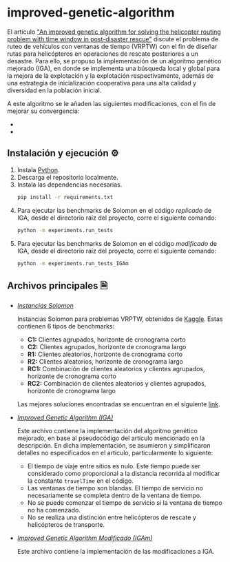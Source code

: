 # improved-genetic-algorithm

El artículo ["An improved genetic algorithm for solving the helicopter routing problem with time window in post-disaster rescue"](https://www.aimspress.com/article/doi/10.3934/mbe.2023699) discute el problema de ruteo de vehículos con ventanas de tiempo (VRPTW) con el fin de diseñar rutas para helicópteros en operaciones de rescate posteriores a un desastre. Para ello, se propuso la implementación de un algoritmo genético mejorado (IGA), en donde se implementa una búsqueda local y global para la mejora de la explotación y la explotación respectivamente, además de una estrategia de inicialización cooperativa para una alta calidad y diversidad en la población inicial.

A este algoritmo se le añaden las siguientes modificaciones, con el fin de mejorar su convergencia:

* 
* 

## Instalación y ejecución ⚙️

1. Instala [Python](https://www.python.org/downloads).
2. Descarga el repositorio localmente.
3. Instala las dependencias necesarias.
    ```sh
    pip install -r requirements.txt
    ```
4. Para ejecutar las benchmarks de Solomon en el código *replicado* de IGA, desde el directorio raíz del proyecto, corre el siguiente comando:
    ```sh
    python -m experiments.run_tests
    ```
5. Para ejecutar las benchmarks de Solomon en el código *modificado* de IGA, desde el directorio raíz del proyecto, corre el siguiente comando:
    ```sh
    python -m experiments.run_tests_IGAm
    ```

## Archivos principales 🗎

* [*Instancias Solomon*](/data/solomon_dataset/)

    Instancias Solomon para problemas VRPTW, obtenidos de [Kaggle](https://www.kaggle.com/datasets/masud7866/solomon-vrptw-benchmark). Estas contienen 6 tipos de benchmarks:

    * **C1:** Clientes agrupados, horizonte de cronograma corto
    * **C2:** Clientes agrupados, horizonte de cronograma largo
    * **R1:** Clientes aleatorios, horizonte de cronograma corto
    * **R2:** Clientes aleatorios, horizonte de cronograma largo
    * **RC1:** Combinación de clientes aleatorios y clientes agrupados, horizonte de cronograma corto
    * **RC2:** Combinación de clientes aleatorios y clientes agrupados, horizonte de cronograma largo

    Las mejores soluciones encontradas se encuentran en el siguiente [link](https://www.sintef.no/projectweb/top/vrptw/100-customers).

* [*Improved Genetic Algorithm (IGA)*](/src/IGA.py)

    Este archivo contiene la implementación del algoritmo genético mejorado, en base al pseudocódigo del artículo mencionado en la descripción. En dicha implementación, se asumieron y simplificaron detalles no especificados en el artículo, particularmente lo siguiente:

    * El tiempo de viaje entre sitios es nulo. Este tiempo puede ser considerado como proporcional a la distancia recorrida al modificar la constante ```travelTime``` en el código.
    * Las ventanas de tiempo son blandas. El tiempo de servicio no necesariamente se completa dentro de la ventana de tiempo.
    * No se puede comenzar el tiempo de servicio si la ventana de tiempo no ha comenzado.
    * No se realiza una distinción entre helicópteros de rescate y helicópteros de transporte.

* [*Improved Genetic Algorithm Modificado (IGAm)*](/src/IGAm.py)

    Este archivo contiene la implementación de las modificaciones a IGA.
